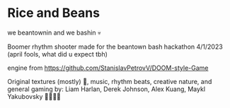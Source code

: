 # Rice and Beans
we beantownin and we bashin 💀

Boomer rhythm shooter made for the beantown bash hackathon 4/1/2023
(april fools, what did u expect tbh)

engine from https://github.com/StanislavPetrovV/DOOM-style-Game 


Original textures (mostly) 🤨, music, rhythm beats, creative nature, and general gaming by:
Liam Harlan, Derek Johnson, Alex Kuang, Maykl Yakubovsky 💯💯💯💯

